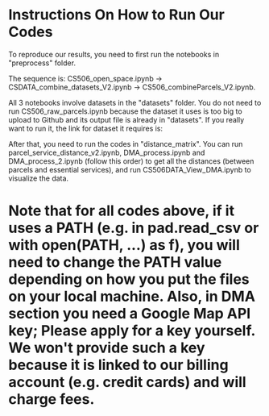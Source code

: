 # Instructions On How to Run Our Codes

To reproduce our results, you need to first run the notebooks in "preprocess" folder.

The sequence is: CS506_open_space.ipynb -> CSDATA_combine_datasets_V2.ipynb -> CS506_combineParcels_V2.ipynb.

All 3 notebooks involve datasets in the "datasets" folder. You do not need to run CS506_raw_parcels.ipynb because the dataset it uses is too big to upload to Github and its output file is already in "datasets". If you really want to run it, the link for dataset it requires is:

After that, you need to run the codes in "distance_matrix". You can run parcel_service_distance_v2.ipynb, DMA_process.ipynb and DMA_process_2.ipynb (follow this order) to get all the distances (between parcels and essential services), and run CS506DATA_View_DMA.ipynb to visualize the data.

# Note that for all codes above, if it uses a PATH (e.g. in pad.read_csv or with open(PATH, ...) as f), you will need to change the PATH value depending on how you put the files on your local machine. Also, in DMA section you need a Google Map API key; Please apply for a key yourself. We won't provide such a key because it is linked to our billing account (e.g. credit cards) and will charge fees.
